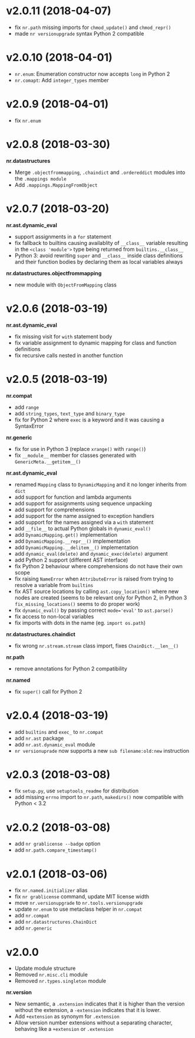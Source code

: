 # v2.0.11 (2018-04-07)

* fix `nr.path` missing imports for `chmod_update()` and `chmod_repr()`
* made `nr versionupgrade` syntax Python 2 compatible

# v2.0.10 (2018-04-01)

* `nr.enum`: Enumeration constructor now accepts `long` in Python 2
* `nr.comapt`: Add `integer_types` member

# v2.0.9 (2018-04-01)

* fix `nr.enum`

# v2.0.8 (2018-03-30)

__nr.datastructures__

* Merge `.objectfrommapping`, `.chaindict` and `.ordereddict` modules into
  the `.mappings module`
* Add `.mappings.MappingFromObject`

# v2.0.7 (2018-03-20)

__nr.ast.dynamic_eval__

* support assignments in a `for` statement
* fix fallback to builtins causing availablity of `__class__` variable
  resulting in the `<class 'module'>` type being returned from
  `builtins.__class__`
* Python 3: avoid rewriting `super` and `__class__` inside class definitions
  and their function bodies by declaring them as local variables always

__nr.datastructures.objectfrommapping__

* new module with `ObjectFromMapping` class

# v2.0.6 (2018-03-19)

__nr.ast.dynamic_eval__

* fix missing visit for `with` statement body
* fix variable assignment to dynamic mapping for class and function definitions
* fix recursive calls nested in another function

# v2.0.5 (2018-03-19)

__nr.compat__

* add `range`
* add `string_types`, `text_type` and `binary_type`
* fix for Python 2 where `exec` is a keyword and it was causing a SyntaxError

__nr.generic__

* fix for use in Python 3 (replace `xrange()` with `range()`)
* fix `__module__` member for classes generated with `GenericMeta.__getitem__()`

__nr.ast.dynamic_eval__

* renamed `Mapping` class to `DynamicMapping` and it no longer inherits from `dict`
* add support for function and lambda arguments
* add support for assignments using sequence unpacking
* add support for comprehensions
* add support for the name assigned to exception handlers
* add support for the names assigned via a `with` statement
* add `__file__` to actual Python globals in `dynamic_eval()`
* add `DynamicMapping.get()` implementation
* add `DynamicMapping.__repr__()` implementation
* add `DynamicMapping.__delitem__()` implementation
* add `dynamic_eval(delete)` and `dynamic_exec(delete)` argument
* add Python 2 support (different AST interface)
* fix Python 2 behaviour where comprehensions do not have their own scope
* fix raising `NameError` when `AttributeError` is raised from trying to
  resolve a variable from `builtins`
* fix AST source locations by calling `ast.copy_location()` where new nodes
  are created (seems to be relevant only for Python 2, in Python 3
  `fix_missing_locations()` seems to do proper work)
* fix `dynamic_eval()` by passing correct `mode='eval'` to `ast.parse()`
* fix access to non-local variables
* fix imports with dots in the name (eg. `import os.path`)

__nr.datastructures.chaindict__

* fix wrong `nr.stream.stream` class import, fixes `ChainDict.__len__()`

__nr.path__

* remove annotations for Python 2 compatibility

__nr.named__

* fix `super()` call for Python 2

# v2.0.4 (2018-03-19)

* add `builtins` and `exec_` to `nr.compat`
* add `nr.ast` package
* add `nr.ast.dynamic_eval` module
* `nr versionuprade` now supports a new `sub filename:old:new` instruction

# v2.0.3 (2018-03-08)

* fix `setup.py`, use `setuptools_readme` for distribution
* add missing `errno` import to `nr.path`, `makedirs()` now compatible with
  Python < 3.2

# v2.0.2 (2018-03-08)

* add `nr grablicense --badge` option
* add `nr.path.compare_timestamp()`

# v2.0.1 (2018-03-06)

* fix `nr.named.initializer` alias
* fix `nr grablicense` command, update MIT license width
* move `nr.versionupgrade` to `nr.tools.versionupgrade`
* update `nr.enum` to use metaclass helper in `nr.compat`
* add `nr.compat`
* add `nr.datastructures.ChainDict`
* add `nr.generic`

# v2.0.0

* Update module structure
* Removed `nr.misc.cli` module
* Removed `nr.types.singleton` module

__nr.version__

* New semantic, a `.extension` indicates that it is higher than the
  version without the extension, a `-extension` indicates that it is lower.
* Add `+extension` as synonym for `.extension`
* Allow version number extensions without a separating character, behaving
  like a `+extension` or `.extension`
